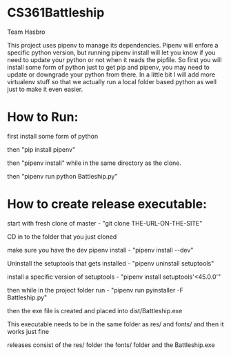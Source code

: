 # CS361Battleship
Team Hasbro


This project uses pipenv to manage its dependencies. Pipenv will enfore a specific python version, but running pipenv install will let you know if you need to update your
python or not when it reads the pipfile. So first you will install some form of python just to get pip and pipenv, you may need to update or downgrade your python from there.
In a little bit I will add more virtualenv stuff so that we actually run a local folder based python as well just to make it even easier.

# How to Run:

first install some form of python

then "pip install pipenv"

then "pipenv install" while in the same directory as the clone.

then "pipenv run python Battleship.py"



# How to create release executable:

start with fresh clone of master - "git clone THE-URL-ON-THE-SITE"

CD in to the folder that you just cloned

make sure you have the dev pipenv install - "pipenv install --dev"

Uninstall the setuptools that gets installed - "pipenv uninstall setuptools"

install a specific version of setuptools - "pipenv install setuptools'<45.0.0'"

then while in the project folder run - "pipenv run pyinstaller -F Battleship.py"

then the exe file is created and placed into dist/Battleship.exe

This executable needs to be in the same folder as res/ and fonts/ and then it works just fine

releases consist of the res/ folder the fonts/ folder and the Battleship.exe

